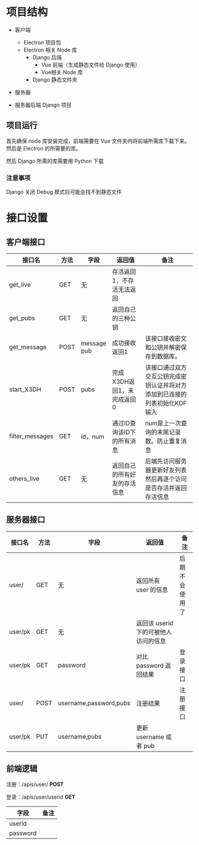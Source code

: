 # 项目结构
- 客户端
  - Electron 项目包
  - Electron 相关 Node 库
    - Django 后端
      - Vue 前端（生成静态文件给 Django 使用）
      - Vue相关 Node 库
    - Django 静态文件夹
- 服务器

- 服务器后端 Django 项目

## 项目运行

首先确保 node 库安装完成，前端需要在 Vue 文件夹内将前端所需库下载下来。然后是 Electron 的所需要的库。

然后 Django 所需的库需要用 Python 下载

### 注意事项
Django 关闭 Debug 模式后可能会找不到静态文件

# 接口设置

## 客户端接口

| 接口名          | 方法 | 字段             | 返回值                       | 备注                                                         |
| --------------- | ---- | ---------------- | ---------------------------- | ------------------------------------------------------------ |
| get_live        | GET  | 无               | 存活返回 1，不存活无法返回   |                                                              |
| get_pubs        | GET  | 无               | 返回自己的三种公钥           |                                                              |
| get_message     | POST | message<br />pub | 成功接收返回1                | 该接口接收密文和公钥并解密保存到数据库。                     |
| start_X3DH      | POST | pubs             | 完成X3DH返回1，未完成返回0   | 该接口通过双方交互公钥完成密钥认证并将对方添加到已连接的列表初始化KDF输入 |
| filter_messages | GET  | id，num          | 通过ID查询该ID下的所有消息   | num是上一次查询的末尾记录数。防止重复消息                    |
| others_live     | GET  | 无               | 返回自己的所有好友的存活信息 | 后端先访问服务器更新好友列表然后再逐个访问是否存活并返回存活信息 |



## 服务器接口

| 接口名  | 方法 | 字段                   | 返回值                               | 备注           |
| ------- | ---- | ---------------------- | ------------------------------------ | -------------- |
| user/   | GET  | 无                     | 返回所有 user 的信息                 | 后期不会使用了 |
| user/pk | GET  | 无                     | 返回该 userid 下的可被他人访问的信息 |                |
| user/pk | GET  | password               | 对比 password 返回结果               | 登录接口       |
| user/   | POST | username,password,pubs | 注册结果                             | 注册接口       |
| user/pk | PUT  | username,pubs          | 更新 username 或者 pub               |                |

## 前端逻辑

注册：/apis/user/ **POST**

登录：/apis/user/userid **GET**

| 字段     | 备注 |
| -------- | ---- |
| userid   |      |
| password |      |

